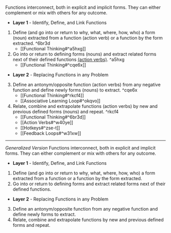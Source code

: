 Functions interconnect, both in explicit and implicit forms. They can either complement or mix with others for any outcome.
- **Layer 1** - Identify, Define, and Link Functions
1. Define (and go into or return to why, what, where, how, who) a form (noun) extracted from a function (action verb) or a function by the form extracted. ^6br3d
	- [[Functional Thinking#^a5hxg]]
2. Go into or return to defining forms (nouns) and extract related forms next of their defined functions [(action verbs)](http://www.sinonimkata.com/). ^a5hxg
	- [[Functional Thinking#^cqe6x]]
- **Layer 2** - Replacing Functions in any Problem
3. Define an antonym/opposite function (action verbs) from any negative function and define newly forms (nouns) to extract. ^cqe6x
    - [[Functional Thinking#^rkcf4]]
    - [[Associative Learning Loop#^okqvo]]
4. Relate, combine and extrapolate functions (action verbs) by new and previous defined forms (nouns) and repeat. ^rkcf4
    - [[Functional Thinking#^6br3d]]
    - [[Action Verbs#^w40ye]]
    - [[Hotkeys#^zse-t]]
    - [[Feedback Loops#^w31xw]]

----
*Generalized Version*
Functions interconnect, both in explicit and implicit forms. They can either complement or mix with others for any outcome.
- **Layer 1** - Identify, Define, and Link Functions
1. Define (and go into or return to why, what, where, how, who) a form extracted from a function or a function by the form extracted.
2. Go into or return to defining forms and extract related forms next of their defined functions.
- **Layer 2** - Replacing Functions in any Problem
3. Define an antonym/opposite function from any negative function and define newly forms to extract.
4. Relate, combine and extrapolate functions by new and previous defined forms and repeat.